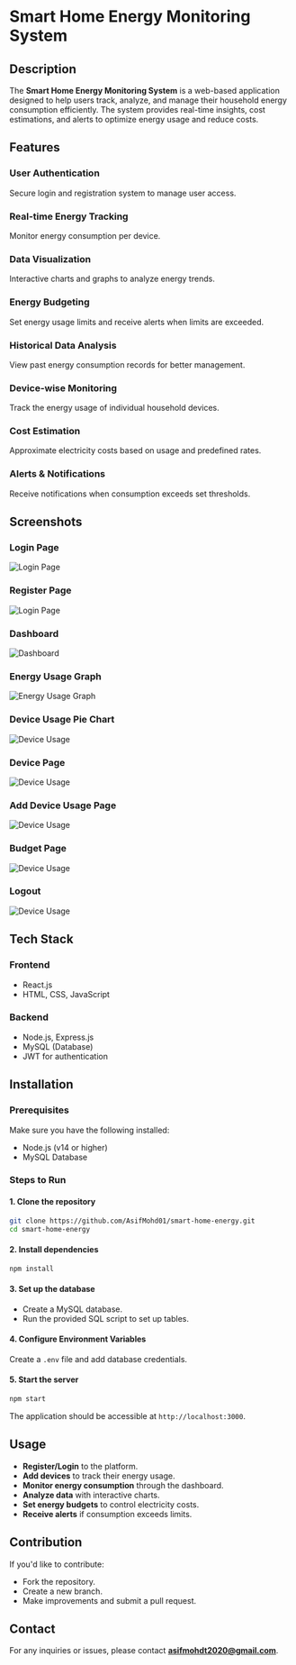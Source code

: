 # Smart Home Energy Monitoring System

## Description

The **Smart Home Energy Monitoring System** is a web-based application designed to help users track, analyze, and manage their household energy consumption efficiently. The system provides real-time insights, cost estimations, and alerts to optimize energy usage and reduce costs.

## Features

### **User Authentication**
Secure login and registration system to manage user access.

### **Real-time Energy Tracking**
Monitor energy consumption per device.

### **Data Visualization**
Interactive charts and graphs to analyze energy trends.

### **Energy Budgeting**
Set energy usage limits and receive alerts when limits are exceeded.

### **Historical Data Analysis**
View past energy consumption records for better management.

### **Device-wise Monitoring**
Track the energy usage of individual household devices.

### **Cost Estimation**
Approximate electricity costs based on usage and predefined rates.

### **Alerts & Notifications**
Receive notifications when consumption exceeds set thresholds.

## Screenshots

### **Login Page**
![Login Page](/screenshots/LoginPage.png)

### **Register Page**
![Login Page](/screenshots/RegisterPage.png)

### **Dashboard**
![Dashboard](/screenshots/Dashboard.png)

### **Energy Usage Graph**
![Energy Usage Graph](/screenshots/EnergyUsage.png)

### **Device Usage Pie Chart**
![Device Usage](/screenshots/DeviceEnergyUsage.png)

### **Device Page**
![Device Usage](/screenshots/DevicePage.png)

### **Add Device Usage Page**
![Device Usage](/screenshots/AddDevice.png)

### **Budget Page**
![Device Usage](/screenshots/BudgetPage.png)

### **Logout**
![Device Usage](/screenshots/LogoutButtton.png)

## Tech Stack

### **Frontend**
- React.js
- HTML, CSS, JavaScript

### **Backend**
- Node.js, Express.js
- MySQL (Database)
- JWT for authentication

## Installation

### **Prerequisites**
Make sure you have the following installed:

- Node.js (v14 or higher)
- MySQL Database

### **Steps to Run**

#### 1. **Clone the repository**
```bash
git clone https://github.com/AsifMohd01/smart-home-energy.git
cd smart-home-energy
```

#### 2. **Install dependencies**
```bash
npm install
```

#### 3. **Set up the database**
- Create a MySQL database.
- Run the provided SQL script to set up tables.

#### 4. **Configure Environment Variables**
Create a `.env` file and add database credentials.

#### 5. **Start the server**
```bash
npm start
```
The application should be accessible at `http://localhost:3000`.

## Usage

- **Register/Login** to the platform.
- **Add devices** to track their energy usage.
- **Monitor energy consumption** through the dashboard.
- **Analyze data** with interactive charts.
- **Set energy budgets** to control electricity costs.
- **Receive alerts** if consumption exceeds limits.

## Contribution

If you'd like to contribute:
- Fork the repository.
- Create a new branch.
- Make improvements and submit a pull request.

## Contact

For any inquiries or issues, please contact **[asifmohdt2020@gmail.com](mailto:asifmohdt2020@gmail.com)**.

